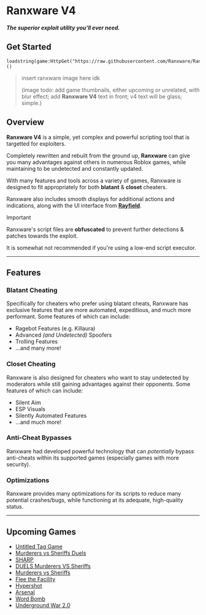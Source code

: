 # Ranxware V4
***The superior exploit utility you'll ever need.***

## Get Started
```luau
loadstring(game:HttpGet("https://raw.githubusercontent.com/Ranxware/RanxwareV4/main.luau"))()
```

> insert ranxware image here idk
> 
> (image todo: add game thumbnails, either upcoming or unrelated, with blur effect; add **Ranxware V4** text in front; v4 text will be glass; simple.)

## Overview
**Ranxware V4** is a simple, yet complex and powerful scripting tool that is targetted for exploiters.

Completely rewritten and rebuilt from the ground up, **Ranxware** can give you many advantages against others in numerous Roblox games, while maintaining to be undetected and constantly updated.

With many features and tools across a variety of games, Ranxware is designed to fit appropriately for both **blatant** & **closet** cheaters.

Ranxware also includes smooth displays for additional actions and indications, along with the UI interface from [**Rayfield**](https://docs.sirius.menu/rayfield).

> [!important]
> Ranxware's script files are **obfuscated** to prevent further detections & patches towards the exploit.
>
> It is somewhat not recommended if you're using a low-end script executor.

<hr>

## Features

### Blatant Cheating
Specifically for cheaters who prefer using blatant cheats, Ranxware has exclusive features that are more automated, expeditious, and much more performant.
Some features of which can include:
* Ragebot Features (e.g. Killaura)
* Advanced _(and Undetected)_ Spoofers
* Trolling Features
* ...and many more!

### Closet Cheating
Ranxware is also designed for cheaters who want to stay undetected by moderators while still gaining advantages against their opponents.
Some features of which can include:
* Silent Aim
* ESP Visuals
* Silently Automated Features
* ...and much more!

### Anti-Cheat Bypasses
Ranxware had developed powerful technology that can _potentially_ bypass anti-cheats within its supported games (especially games with more security).

### Optimizations
Ranxware provides many optimizations for its scripts to reduce many potential crashes/bugs, while functioning at its adequate, high-quality status.

<hr>

## Upcoming Games
* [Untitled Tag Game](https://www.roblox.com/games/14044547200/)
* [Murderers vs Sheriffs Duels](https://www.roblox.com/games/12355337193/)
* [SHARP](https://www.roblox.com/games/113506071094099/)
* [DUELS Murderers VS Sheriffs](https://www.roblox.com/games/135856908115931/)
* [Murderers vs Sheriffs](https://www.roblox.com/games/5154858502/)
* [Flee the Facility](https://www.roblox.com/games/893973440/)
* [Hypershot](https://www.roblox.com/games/17516596118/)
* [Arsenal](https://www.roblox.com/games/286090429/)
* [Word Bomb](https://www.roblox.com/games/2653064683/)
* [Underground War 2.0](https://www.roblox.com/games/9791603388/)
